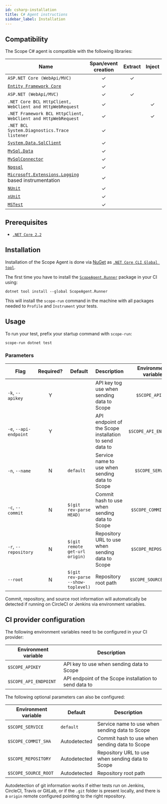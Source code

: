 ```yaml
---
id: csharp-installation
title: C# Agent instructions
sidebar_label: Installation
---
```



## Compatibility

The Scope C# agent is compatible with the following libraries:

Name | Span/event creation | Extract | Inject |
-----|:-------------:|:-------:|:------:
`ASP.NET Core (WebApi/MVC)` | ✓ | ✓ | | 
[`Entity Framework Core`](https://www.nuget.org/packages/Microsoft.EntityFrameworkCore/) | ✓ |  | |
`ASP.NET (WebApi/MVC)` | ✓ | ✓ | |
`.NET Core BCL HttpClient, WebClient and HttpWebRequest` | ✓ |  | ✓|
`.NET Framework BCL HttpClient, WebClient and HttpWebRequest` | ✓ |  | ✓|
`.NET BCL System.Diagnostics.Trace listener` | ✓ |  | |
[`System.Data.SqlClient`](https://www.nuget.org/packages/System.Data.SqlClient/) | ✓ |  | |
[`MySql.Data`](https://www.nuget.org/packages/MySql.Data/) | ✓ |  | |
[`MySqlConnector`](https://www.nuget.org/packages/MySqlConnector/) | ✓ |  | |
[`Npgsql`](https://www.nuget.org/packages/Npgsql/) | ✓ |  | |
[`Microsoft.Extensions.Logging`](https://www.nuget.org/packages/Microsoft.Extensions.Logging) based instrumentation | ✓ |  | |
[`NUnit`](https://www.nuget.org/packages/NUnit/) | ✓ |  | |
[`xUnit`](https://www.nuget.org/packages/xunit/) | ✓ |  | |
[`MSTest`](https://www.nuget.org/packages/MSTest.TestFramework/) | ✓ |  | |


## Prerequisites
- [`.NET Core 2.2`](https://dotnet.microsoft.com/download/dotnet-core/2.2)

## Installation
Installation of the Scope Agent is done via [NuGet](https://www.nuget.org/) as [`.NET Core CLI Global tool`](https://docs.microsoft.com/en-us/dotnet/core/tools/global-tools).

The first time you have to install the [`ScopeAgent.Runner`](https://www.nuget.org/packages/ScopeAgent.Runner/) package in your CI using:
```
dotnet tool install --global ScopeAgent.Runner
```

This will install the `scope-run` command in the machine with all packages needed to `Profile` and `Instrument` your tests.

## Usage
To run your test, prefix your startup command with `scope-run`:
```
scope-run dotnet test
```

### Parameters

| Flag | Required? | Default | Description | Environment variable |
|---|:---:|---|---|:---:|
| `-k`, `--apikey` | Y |  | API key tog use when sending data to Scope | `$SCOPE_APIKEY` |
| `-e`, `--api-endpoint` | Y |  | API endpoint of the Scope installation to send data to | `$SCOPE_API_ENDPOINT` |
| `-n`, `--name` | N | `default` | Service name to use when sending data to Scope | `$SCOPE_SERVICE` |
| `-c`, `--commit` | N | `$(git rev-parse HEAD)` | Commit hash to use when sending data to Scope | `$SCOPE_COMMIT_SHA` |
| `-r`, `--repository` | N | `$(git remote get-url origin)` | Repository URL to use when sending data to Scope | `$SCOPE_REPOSITORY` |
| `--root` | N | `$(git rev-parse --show-toplevel)` | Repository root path | `$SCOPE_SOURCE_ROOT` |

Commit, repository, and source root information will automatically be detected if running on CircleCI or Jenkins via environment variables.


## CI provider configuration

The following environment variables need to be configured in your CI provider:

| Environment variable | Description |
|---|---|
| `$SCOPE_APIKEY` | API key to use when sending data to Scope |
| `$SCOPE_API_ENDPOINT` | API endpoint of the Scope installation to send data to |


The following optional parameters can also be configured:

| Environment variable  | Default | Description |
|---|---|---|
| `$SCOPE_SERVICE` | `default` | Service name to use when sending data to Scope |
| `$SCOPE_COMMIT_SHA` | Autodetected | Commit hash to use when sending data to Scope |
| `$SCOPE_REPOSITORY` | Autodetected | Repository URL to use when sending data to Scope |
| `$SCOPE_SOURCE_ROOT` | Autodetected | Repository root path |

Autodetection of git information works if either tests run on Jenkins, CircleCI, Travis or GitLab, or if the `.git` folder
is present locally, and there is a `origin` remote configured pointing to the right repository.
